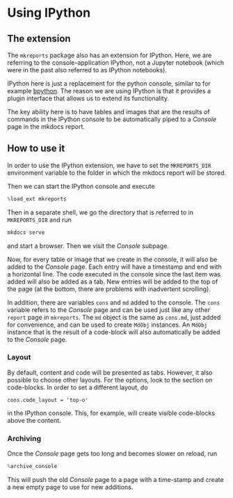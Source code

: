 # Using IPython

## The extension

The `mkreports` package also has an extension for IPython. Here,
we are referring to the console-application IPython, not a Jupyter
notebook (which were in the past also referred to as IPython notebooks).

IPython here is just a replacement for the python console, similar
to for example [bpython](https://bpython-interpreter.org/). The reason
we are using IPython is that it provides a plugin interface
that allows us to extend its functionality.

The key ability here is to have tables and images that are the results
of commands in the IPython console to be automatically piped to
a *Console* page in the mkdocs report.

## How to use it

In order to use the IPython extension, we have to
set the `MKREPORTS_DIR` environment variable
to the folder in which the mkdocs report will be stored.

Then we can start the IPython console and execute

```python
%load_ext mkreports
```

Then in a separate shell, we go the directory that is referred to in
`MKREPORTS_DIR` and run

```bash
mkdocs serve
```
and start a browser. Then we visit the *Console* subpage.

Now, for every table or image that we create in the console, it
will also be added to the *Console* page. Each entry will have a timestamp
and end with a horizontal line. The code executed in the console since
the last item was added will also be added as a tab. New entries will
be added to the top of the page (at the bottom, there are problems with
inadvertent scrolling).

In addition, there are variables `cons` and `md` added to the console.
The `cons` variable refers to the *Console* page and can be used
just like any other `report` page in `mkreports`. The `md` object is the
same as `cons.md`, just added for convenience, and can be used to
create `MdObj` instances. An `MdObj` instance that is the result of a code-block
will also automatically be added to the *Console* page.

### Layout

By default, content and code will be presented as tabs. However, it also
possible to choose other layouts. For the options, look to the section on
code-blocks. In order to set a different layout, do

```
cons.code_layout = 'top-o'
```
in the IPython console. This, for example, will create visible code-blocks above
the content.



### Archiving

Once the *Console* page gets too long and becomes slower on reload, run

```python
%archive_console
```

This will push the old *Console* page to a page with a time-stamp and
create a new empty page to use for new additions.

